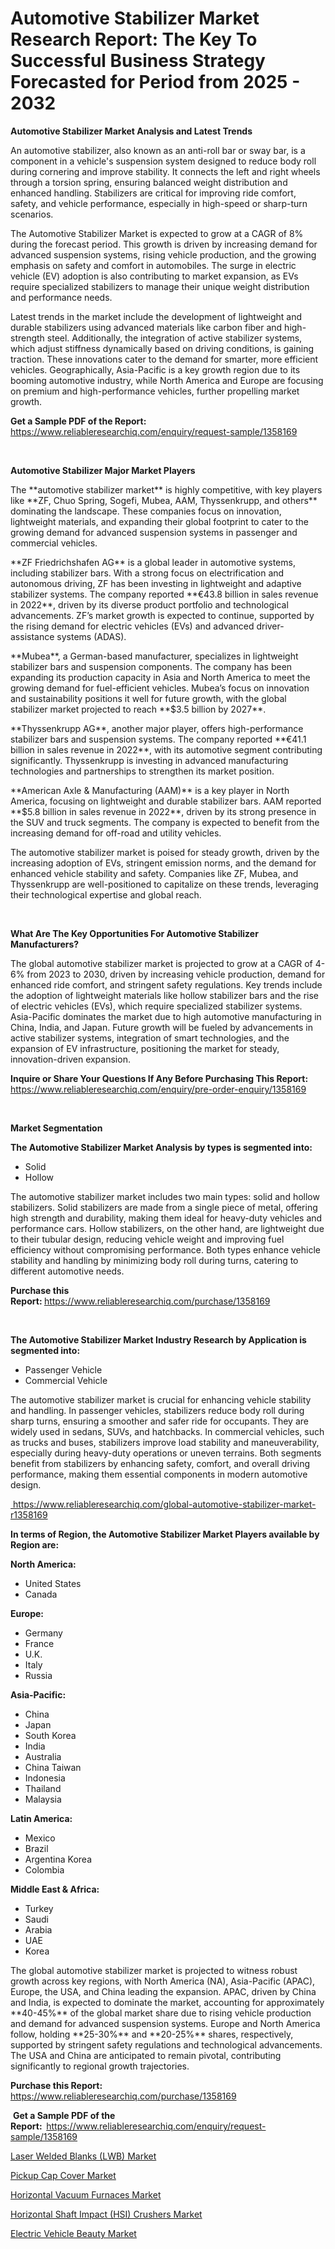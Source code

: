 <p><h1>Automotive Stabilizer Market Research Report: The Key To Successful Business Strategy Forecasted for Period from 2025 - 2032</h1></p><p><strong>Automotive Stabilizer Market Analysis and Latest Trends</strong></p>
<p><p>An automotive stabilizer, also known as an anti-roll bar or sway bar, is a component in a vehicle's suspension system designed to reduce body roll during cornering and improve stability. It connects the left and right wheels through a torsion spring, ensuring balanced weight distribution and enhanced handling. Stabilizers are critical for improving ride comfort, safety, and vehicle performance, especially in high-speed or sharp-turn scenarios.</p><p>The Automotive Stabilizer Market is expected to grow at a CAGR of 8% during the forecast period. This growth is driven by increasing demand for advanced suspension systems, rising vehicle production, and the growing emphasis on safety and comfort in automobiles. The surge in electric vehicle (EV) adoption is also contributing to market expansion, as EVs require specialized stabilizers to manage their unique weight distribution and performance needs.</p><p>Latest trends in the market include the development of lightweight and durable stabilizers using advanced materials like carbon fiber and high-strength steel. Additionally, the integration of active stabilizer systems, which adjust stiffness dynamically based on driving conditions, is gaining traction. These innovations cater to the demand for smarter, more efficient vehicles. Geographically, Asia-Pacific is a key growth region due to its booming automotive industry, while North America and Europe are focusing on premium and high-performance vehicles, further propelling market growth.</p></p>
<p><strong>Get a Sample PDF of the Report:&nbsp;</strong> <a href="https://www.reliableresearchiq.com/enquiry/request-sample/1358169?utm_campaign=1896&utm_medium=2&utm_source=Github&utm_content=ia&utm_term=23012025&utm_id=automotive-stabilizer">https://www.reliableresearchiq.com/enquiry/request-sample/1358169</a></p>
<p>&nbsp;</p>
<p><strong>Automotive Stabilizer Major Market Players</strong></p>
<p><p>The **automotive stabilizer market** is highly competitive, with key players like **ZF, Chuo Spring, Sogefi, Mubea, AAM, Thyssenkrupp, and others** dominating the landscape. These companies focus on innovation, lightweight materials, and expanding their global footprint to cater to the growing demand for advanced suspension systems in passenger and commercial vehicles.</p><p>**ZF Friedrichshafen AG** is a global leader in automotive systems, including stabilizer bars. With a strong focus on electrification and autonomous driving, ZF has been investing in lightweight and adaptive stabilizer systems. The company reported **€43.8 billion in sales revenue in 2022**, driven by its diverse product portfolio and technological advancements. ZF’s market growth is expected to continue, supported by the rising demand for electric vehicles (EVs) and advanced driver-assistance systems (ADAS).</p><p>**Mubea**, a German-based manufacturer, specializes in lightweight stabilizer bars and suspension components. The company has been expanding its production capacity in Asia and North America to meet the growing demand for fuel-efficient vehicles. Mubea’s focus on innovation and sustainability positions it well for future growth, with the global stabilizer market projected to reach **$3.5 billion by 2027**.</p><p>**Thyssenkrupp AG**, another major player, offers high-performance stabilizer bars and suspension systems. The company reported **€41.1 billion in sales revenue in 2022**, with its automotive segment contributing significantly. Thyssenkrupp is investing in advanced manufacturing technologies and partnerships to strengthen its market position.</p><p>**American Axle & Manufacturing (AAM)** is a key player in North America, focusing on lightweight and durable stabilizer bars. AAM reported **$5.8 billion in sales revenue in 2022**, driven by its strong presence in the SUV and truck segments. The company is expected to benefit from the increasing demand for off-road and utility vehicles.</p><p>The automotive stabilizer market is poised for steady growth, driven by the increasing adoption of EVs, stringent emission norms, and the demand for enhanced vehicle stability and safety. Companies like ZF, Mubea, and Thyssenkrupp are well-positioned to capitalize on these trends, leveraging their technological expertise and global reach.</p></p>
<p>&nbsp;</p>
<p><strong>What Are The Key Opportunities For Automotive Stabilizer Manufacturers?</strong></p>
<p><p>The global automotive stabilizer market is projected to grow at a CAGR of 4-6% from 2023 to 2030, driven by increasing vehicle production, demand for enhanced ride comfort, and stringent safety regulations. Key trends include the adoption of lightweight materials like hollow stabilizer bars and the rise of electric vehicles (EVs), which require specialized stabilizer systems. Asia-Pacific dominates the market due to high automotive manufacturing in China, India, and Japan. Future growth will be fueled by advancements in active stabilizer systems, integration of smart technologies, and the expansion of EV infrastructure, positioning the market for steady, innovation-driven expansion.</p></p>
<p><strong>Inquire or Share Your Questions If Any Before Purchasing This Report:</strong> <a href="https://www.reliableresearchiq.com/enquiry/pre-order-enquiry/1358169?utm_campaign=1896&utm_medium=2&utm_source=Github&utm_content=ia&utm_term=23012025&utm_id=automotive-stabilizer">https://www.reliableresearchiq.com/enquiry/pre-order-enquiry/1358169</a></p>
<p>&nbsp;</p>
<p><strong>Market Segmentation</strong></p>
<p><strong>The Automotive Stabilizer Market Analysis by types is segmented into:</strong></p>
<p><ul><li>Solid</li><li>Hollow</li></ul></p>
<p><p>The automotive stabilizer market includes two main types: solid and hollow stabilizers. Solid stabilizers are made from a single piece of metal, offering high strength and durability, making them ideal for heavy-duty vehicles and performance cars. Hollow stabilizers, on the other hand, are lightweight due to their tubular design, reducing vehicle weight and improving fuel efficiency without compromising performance. Both types enhance vehicle stability and handling by minimizing body roll during turns, catering to different automotive needs.</p></p>
<p><strong>Purchase this Report:&nbsp;</strong><a href="https://www.reliableresearchiq.com/purchase/1358169?utm_campaign=1896&utm_medium=2&utm_source=Github&utm_content=ia&utm_term=23012025&utm_id=automotive-stabilizer">https://www.reliableresearchiq.com/purchase/1358169</a></p>
<p>&nbsp;</p>
<p><strong>The Automotive Stabilizer Market Industry Research by Application is segmented into:</strong></p>
<p><ul><li>Passenger Vehicle</li><li>Commercial Vehicle</li></ul></p>
<p><p>The automotive stabilizer market is crucial for enhancing vehicle stability and handling. In passenger vehicles, stabilizers reduce body roll during sharp turns, ensuring a smoother and safer ride for occupants. They are widely used in sedans, SUVs, and hatchbacks. In commercial vehicles, such as trucks and buses, stabilizers improve load stability and maneuverability, especially during heavy-duty operations or uneven terrains. Both segments benefit from stabilizers by enhancing safety, comfort, and overall driving performance, making them essential components in modern automotive design.</p></p>
<p><a href="https://www.reliableresearchiq.com/global-automotive-stabilizer-market-r1358169?utm_campaign=1896&utm_medium=2&utm_source=Github&utm_content=ia&utm_term=23012025&utm_id=automotive-stabilizer">&nbsp;https://www.reliableresearchiq.com/global-automotive-stabilizer-market-r1358169</a></p>
<p><strong>In terms of Region, the Automotive Stabilizer Market Players available by Region are:</strong></p>
<p>
    <p> <strong> North America: </strong>
        <ul>
            <li>United States</li>
            <li>Canada</li>
        </ul>
        </p> 
    <p> <strong> Europe: </strong>
        <ul>
            <li>Germany</li>
            <li>France</li>
            <li>U.K.</li>
            <li>Italy</li>
            <li>Russia</li>
        </ul>
        </p> 
    <p> <strong> Asia-Pacific: </strong>
        <ul>
            <li>China</li>
            <li>Japan</li>
            <li>South Korea</li>
            <li>India</li>
            <li>Australia</li>
            <li>China Taiwan</li>
            <li>Indonesia</li>
            <li>Thailand</li>
            <li>Malaysia</li>
        </ul>
        </p> 
    <p> <strong> Latin America: </strong>
        <ul>
            <li>Mexico</li>
            <li>Brazil</li>
            <li>Argentina Korea</li>
            <li>Colombia</li>
        </ul>
        </p> 
    <p> <strong> Middle East & Africa: </strong>
        <ul>
            <li>Turkey</li>
            <li>Saudi</li>
            <li>Arabia</li>
            <li>UAE</li>
            <li>Korea</li>
        </ul>
    </p>
    </p>
<p><p>The global automotive stabilizer market is projected to witness robust growth across key regions, with North America (NA), Asia-Pacific (APAC), Europe, the USA, and China leading the expansion. APAC, driven by China and India, is expected to dominate the market, accounting for approximately **40-45%** of the global market share due to rising vehicle production and demand for advanced suspension systems. Europe and North America follow, holding **25-30%** and **20-25%** shares, respectively, supported by stringent safety regulations and technological advancements. The USA and China are anticipated to remain pivotal, contributing significantly to regional growth trajectories.</p></p>
<p><strong>Purchase this Report: </strong><a href="https://www.reliableresearchiq.com/purchase/1358169?utm_campaign=1896&utm_medium=2&utm_source=Github&utm_content=ia&utm_term=23012025&utm_id=automotive-stabilizer">https://www.reliableresearchiq.com/purchase/1358169</a></p>
<p>&nbsp;<strong>Get a Sample PDF of the Report:&nbsp;&nbsp;</strong><a href="https://www.reliableresearchiq.com/enquiry/request-sample/1358169?utm_campaign=1896&utm_medium=2&utm_source=Github&utm_content=ia&utm_term=23012025&utm_id=automotive-stabilizer">https://www.reliableresearchiq.com/enquiry/request-sample/1358169</a></p>
<p><strong></strong></p>
<p><p><a href="https://www.linkedin.com/pulse/study-global-laser-welded-blanks-lwb-market-emphasis-onthe-czsie?utm_campaign=1896&utm_medium=2&utm_source=Github&utm_content=ia&utm_term=23012025&utm_id=automotive-stabilizer">Laser Welded Blanks (LWB) Market</a></p><p><a href="https://github.com/domoniqueluoma76/Market-Research-Report-List-1/blob/main/pickup-cap-cover-market.md?utm_campaign=1896&utm_medium=2&utm_source=Github&utm_content=ia&utm_term=23012025&utm_id=automotive-stabilizer">Pickup Cap Cover Market</a></p><p><a href="https://www.linkedin.com/pulse/analyzing-horizontal-vacuum-furnaces-market-dynamics-growth-dxiif?utm_campaign=1896&utm_medium=2&utm_source=Github&utm_content=ia&utm_term=23012025&utm_id=automotive-stabilizer">Horizontal Vacuum Furnaces Market</a></p><p><a href="https://www.linkedin.com/pulse/projected-cagr-4-horizontal-shaft-impact-hsi-crushers-e1oyf?utm_campaign=1896&utm_medium=2&utm_source=Github&utm_content=ia&utm_term=23012025&utm_id=automotive-stabilizer">Horizontal Shaft Impact (HSI) Crushers Market</a></p><p><a href="https://github.com/barnickclara79/Market-Research-Report-List-1/blob/main/electric-vehicle-beauty-market.md?utm_campaign=1896&utm_medium=2&utm_source=Github&utm_content=ia&utm_term=23012025&utm_id=automotive-stabilizer">Electric Vehicle Beauty Market</a></p></p>